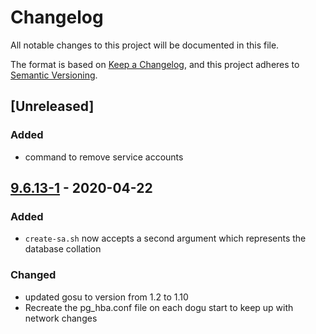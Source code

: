 # Changelog

All notable changes to this project will be documented in this file.

The format is based on [Keep a Changelog](https://keepachangelog.com/en/1.0.0/),
and this project adheres to [Semantic Versioning](https://semver.org/spec/v2.0.0.html).

## [Unreleased]
### Added
- command to remove service accounts

## [9.6.13-1](https://github.com/cloudogu/postgresql/releases/tag/v9.6.13-1) - 2020-04-22

### Added

- `create-sa.sh` now accepts a second argument which represents the database collation

### Changed

- updated gosu to version from 1.2 to 1.10
- Recreate the pg_hba.conf file on each dogu start to keep up with
  network changes

